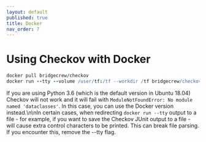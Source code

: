 ```yaml
---
layout: default
published: true
title: Docker
nav_order: 7
---
```


# Using Checkov with Docker

```coffeescript
docker pull bridgecrew/checkov
docker run --tty --volume /user/tf:/tf --workdir /tf bridgecrew/checkov --directory /tf
```

If you are using Python 3.6 (which is the default version in Ubuntu 18.04) Checkov will not work and it will fail with `ModuleNotFoundError: No module named 'dataclasses'`. In this case, you can use the Docker version instead.\n\nIn certain cases, when redirecting `docker run --tty` output to a file - for example, if you want to save the Checkov JUnit output to a file - will cause extra control characters to be printed. This can break file parsing. If you encounter this, remove the --tty flag.
